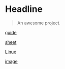 # Headline

> An awesome project.



[guide](/guide)

[sheet](/sheet)

[Linux](/Linux)

[image](/image)